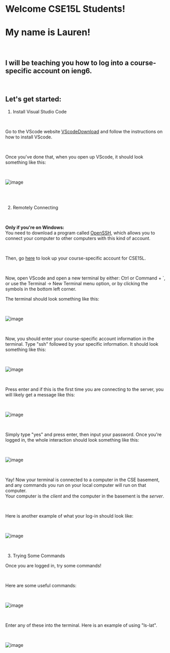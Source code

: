 # Welcome CSE15L Students! 
# My name is Lauren!

<br />

## I will be teaching you how to log into a course-specific account on ieng6.

<br />

## Let's get started:

1. Install Visual Studio Code

<br />

Go to the VScode website [VScodeDownload](https://code.visualstudio.com/download) and follow the instructions on how to install VScode.

<br />

Once you've done that, when you open up VScode, it should look something like this:

<br />

![image](VScodeScreenshot.png)

<br />
<br />

2. Remotely Connecting

<br />

**Only if you're on Windows:**
<br />
You need to download a program called [OpenSSH](https://docs.microsoft.com/en-us/windows-server/administration/openssh/openssh_install_firstuse), which allows you to connect your computer to other computers with this kind of account.

<br />

Then, go [here](https://sdacs.ucsd.edu/~icc/index.php) to look up your course-specific account for CSE15L.

<br />

Now, open VScode and open a new terminal by either: Ctrl or Command + `, or use the Terminal → New Terminal menu option, or by clicking the symbols in the bottom left corner.
<br />

The terminal should look something like this: 

<br />

![image](VScodeTerminal.png)

<br />

Now, you should enter your course-specific account information in the terminal. Type "ssh" followed by your specific information. It should look something like this:

<br />

![image](courseSpecificAccountInfo.png)

<br />

Press enter and if this is the first time you are connecting to the server, you will likely get a message like this:

<br />

![image](firstTimeMessage.png)

<br />

Simply type "yes" and press enter, then input your password. Once you're logged in, the whole interaction should look something like this:

<br />

![image](loginPage.png)

<br />

Yay! Now your terminal is connected to a computer in the CSE basement, and any commands you run on your local computer will run on that computer. 
<br />
Your computer is the *client* and the computer in the basement is the *server*. 

<br />

Here is another example of what your log-in should look like:

<br />

![image](myLoginPage.png)

<br />

3. Trying Some Commands

Once you are logged in, try some commands!

<br />

Here are some useful commands:

<br />

![image](commands.png)

<br />

Enter any of these into the terminal. Here is an example of using "ls-lat".

<br />

![image](lslatCommand.png)